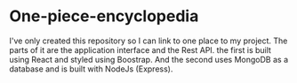 # One-piece-encyclopedia

I've only created this repository so I can link to one place to my project. The parts of it are the application interface and the Rest API.
the first is built using React and styled using Boostrap. And the second uses MongoDB as a database and is built with NodeJs (Express).
